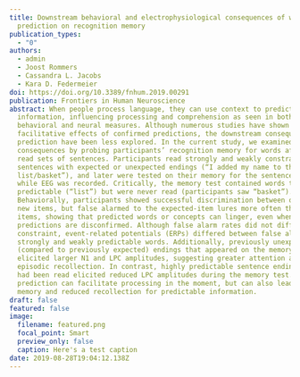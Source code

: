 ```yaml
---
title: Downstream behavioral and electrophysiological consequences of word
  prediction on recognition memory
publication_types:
  - "0"
authors:
  - admin
  - Joost Rommers
  - Cassandra L. Jacobs
  - Kara D. Federmeier
doi: https://doi.org/10.3389/fnhum.2019.00291
publication: Frontiers in Human Neuroscience
abstract: When people process language, they can use context to predict upcoming
  information, influencing processing and comprehension as seen in both
  behavioral and neural measures. Although numerous studies have shown immediate
  facilitative effects of confirmed predictions, the downstream consequences of
  prediction have been less explored. In the current study, we examined those
  consequences by probing participants’ recognition memory for words after they
  read sets of sentences. Participants read strongly and weakly constraining
  sentences with expected or unexpected endings (“I added my name to the
  list/basket”), and later were tested on their memory for the sentence endings
  while EEG was recorded. Critically, the memory test contained words that were
  predictable (“list”) but were never read (participants saw “basket”).
  Behaviorally, participants showed successful discrimination between old and
  new items, but false alarmed to the expected-item lures more often than to new
  items, showing that predicted words or concepts can linger, even when
  predictions are disconfirmed. Although false alarm rates did not differ by
  constraint, event-related potentials (ERPs) differed between false alarms to
  strongly and weakly predictable words. Additionally, previously unexpected
  (compared to previously expected) endings that appeared on the memory test
  elicited larger N1 and LPC amplitudes, suggesting greater attention and
  episodic recollection. In contrast, highly predictable sentence endings that
  had been read elicited reduced LPC amplitudes during the memory test. Thus,
  prediction can facilitate processing in the moment, but can also lead to false
  memory and reduced recollection for predictable information.
draft: false
featured: false
image:
  filename: featured.png
  focal_point: Smart
  preview_only: false
  caption: Here's a test caption
date: 2019-08-28T19:04:12.138Z
---
```

